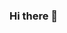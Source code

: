 ### Hi there 👋

<!--
**vlKOvad/vlKOvad** is a ✨ _special_ ✨ repository because its `README.md` (this file) appears on your GitHub profile.

Here are some ideas to get you started:

- 🔭 I’m currently working on programmer
- 🌱 I’m currently learning IT
- 🤔 I’m looking for help with it
- 💬 Ask me about everything. if you have problems
